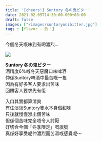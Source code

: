 ```yaml
---
title: '[cheers!] Suntory 冬の鬼ビター'
date: 2021-02-05T14:30:00.000+08:00
draft: false
images: ["/images/suntoryonibitter.jpg"]
tags : [flavor - 飲！]
---
```


今個冬天嘅味到有啲濃烈... 

![](/images/suntoryonibitter.jpg)

**Suntory 冬の鬼ビター**  
酒精度6%嘅冬天惡魔口味啤酒  
仲係Suntory啤酒中最苦嘅一隻  
因為有好多客人要求出苦味  
回饋客人要求先有佢  
  
入口其實都算清爽  
有住淡淡Suntory隻水本身個甜味  
只後就慢慢滲出個苦味  
但係個苦味完全唔令人討厭  
好切合今個「冬季限定」嘅旗號  
真係好享受呢仲濃烈而苦澀嘅感覺呢～  
